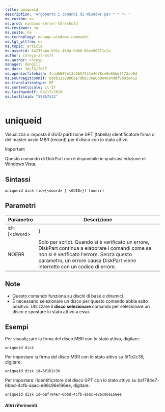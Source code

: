 ```yaml
---
title: uniqueid
description: 'Argomento i comandi di Windows per * * *- '
ms.custom: na
ms.prod: windows-server-threshold
ms.reviewer: na
ms.suite: na
ms.technology: manage-windows-commands
ms.tgt_pltfrm: na
ms.topic: article
ms.assetid: 64235a4a-b91c-46da-b9b0-68ee90571c2a
author: coreyp-at-msft
ms.author: coreyp
manager: dongill
ms.date: 10/16/2017
ms.openlocfilehash: 4cad6607e13d2657433e4e78ce8e65beff73aa9d
ms.sourcegitcommit: 0d0b32c8986ba7db9536e0b8648d4ddf9b03e452
ms.translationtype: MT
ms.contentlocale: it-IT
ms.lasthandoff: 04/17/2019
ms.locfileid: "59857512"
---
```

# <a name="uniqueid"></a>uniqueid



Visualizza o imposta il GUID partizione GPT (tabella) identificatore firma o del master avvio MBR (record) per il disco con lo stato attivo.

> [!IMPORTANT]
> Questo comando di DiskPart non è disponibile in qualsiasi edizione di Windows Vista.

## <a name="syntax"></a>Sintassi

```
uniqueid disk [id={<dword> | <GUID>}] [noerr]
```

## <a name="parameters"></a>Parametri

|Parametro|Descrizione|
|---------|-----------|
|id={\<dword> | <GUID>}|Per i dischi MBR, specifica un valore a quattro byte (DWORD) in formato esadecimale per la firma.</br>Per i dischi GPT, specifica un GUID per l'identificatore.|
|NOERR|Solo per script. Quando si è verificato un errore, DiskPart continua a elaborare i comandi come se non si è verificato l'errore. Senza questo parametro, un errore causa DiskPart viene interrotto con un codice di errore.|

## <a name="remarks"></a>Note

-   Questo comando funziona su dischi di base e dinamici.
-   È necessario selezionare un disco per questo comando abbia esito positivo. Utilizzare il **disco selezionare** comando per selezionare un disco e spostare lo stato attivo a esso.

## <a name="BKMK_examples"></a>Esempi

Per visualizzare la firma del disco MBR con lo stato attivo, digitare:
```
uniqueid disk
```
Per impostare la firma del disco MBR con lo stato attivo su 5f1b2c36, digitare:
```
uniqueid disk id=5f1b2c36
```
Per impostare l'identificatore del disco GPT con lo stato attivo su baf784e7-6bbd-4cfb-aaac-e86c96e166ee, digitare:
```
uniqueid disk id=baf784e7-6bbd-4cfb-aaac-e86c96e166ee
```

#### <a name="additional-references"></a>Altri riferimenti

